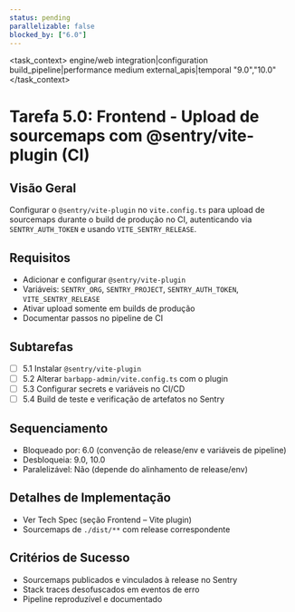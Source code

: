 ```yaml
---
status: pending
parallelizable: false
blocked_by: ["6.0"]
---
```


<task_context>
<domain>engine/web</domain>
<type>integration|configuration</type>
<scope>build_pipeline|performance</scope>
<complexity>medium</complexity>
<dependencies>external_apis|temporal</dependencies>
<unblocks>"9.0","10.0"</unblocks>
</task_context>

# Tarefa 5.0: Frontend - Upload de sourcemaps com @sentry/vite-plugin (CI)

## Visão Geral
Configurar o `@sentry/vite-plugin` no `vite.config.ts` para upload de sourcemaps durante o build de produção no CI, autenticando via `SENTRY_AUTH_TOKEN` e usando `VITE_SENTRY_RELEASE`.

## Requisitos
- Adicionar e configurar `@sentry/vite-plugin`
- Variáveis: `SENTRY_ORG`, `SENTRY_PROJECT`, `SENTRY_AUTH_TOKEN`, `VITE_SENTRY_RELEASE`
- Ativar upload somente em builds de produção
- Documentar passos no pipeline de CI

## Subtarefas
- [ ] 5.1 Instalar `@sentry/vite-plugin`
- [ ] 5.2 Alterar `barbapp-admin/vite.config.ts` com o plugin
- [ ] 5.3 Configurar secrets e variáveis no CI/CD
- [ ] 5.4 Build de teste e verificação de artefatos no Sentry

## Sequenciamento
- Bloqueado por: 6.0 (convenção de release/env e variáveis de pipeline)
- Desbloqueia: 9.0, 10.0
- Paralelizável: Não (depende do alinhamento de release/env)

## Detalhes de Implementação
- Ver Tech Spec (seção Frontend – Vite plugin)
- Sourcemaps de `./dist/**` com release correspondente

## Critérios de Sucesso
- Sourcemaps publicados e vinculados à release no Sentry
- Stack traces desofuscados em eventos de erro
- Pipeline reproduzível e documentado

